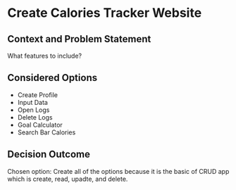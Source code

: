 # Create Calories Tracker Website

## Context and Problem Statement

What features to include? 

## Considered Options

* Create Profile
* Input Data
* Open Logs
* Delete Logs
* Goal Calculator
* Search Bar Calories 

## Decision Outcome

Chosen option: Create all of the options because it is the basic of CRUD app which is create, read, upadte, and delete. 

